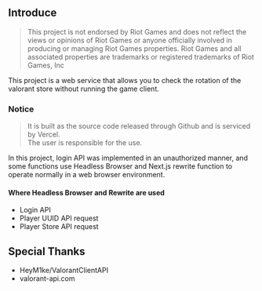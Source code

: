 ## Introduce

> This project is not endorsed by Riot Games and does not reflect the views or opinions of Riot Games or anyone officially involved in producing or managing Riot Games properties. Riot Games and all associated properties are trademarks or registered trademarks of Riot Games, Inc

This project is a web service that allows you to check the rotation of the valorant store without running the game client.

### Notice

> It is built as the source code released through Github and is serviced by Vercel.  
> The user is responsible for the use.

In this project, login API was implemented in an unauthorized manner, and some functions use Headless Browser and Next.js rewrite function to operate normally in a web browser environment.

#### Where Headless Browser and Rewrite are used
- Login API 
- Player UUID API request
- Player Store API request

## Special Thanks

- HeyM1ke/ValorantClientAPI
- valorant-api.com